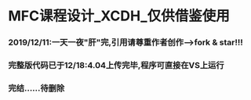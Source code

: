 # MFC课程设计_XCDH_仅供借鉴使用



### 2019/12/11:一天一夜"肝"完,引用请尊重作者创作-->fork & star!!!
### 完整版代码已于12/18:4.04上传完毕,程序可直接在VS上运行
### 完结......待删除

